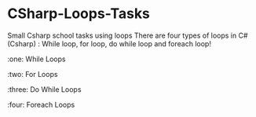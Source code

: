 # CSharp-Loops-Tasks
Small Csharp school tasks using loops
There are four types of loops in C# (Csharp) : While loop, for loop, do while loop and foreach loop!
<p>:one: While Loops </p>
<p>:two: For Loops </p>
<p>:three: Do While Loops </p>
<p>:four: Foreach Loops </p>
